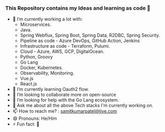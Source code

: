 ### This Repository contains my Ideas and learning as code 👋
- 🔭 I’m currently working a lot with:
  - Microservices.
  - Java.
  - Spring Webflux, Spring Boot, Spring Data, R2DBC, Spring Security.
  - Pipeline as code - Azure DevOps, GitHub Action, Jenkins
  - Infrastructure as code - Terraform, Pulumi.
  - Cloud - Azure, AWS, GCP, DigitalOcean.
  - Python, Groovy
  - Go Lang
  - Docker, Kubernetes.
  - Observability, Monitoring.
  - Vue.js
  - React.js
- 🌱 I’m currently learning Oauth2 flow.
- 👯 I’m looking to collaborate more on open-source
- 🤔 I’m looking for help with the Go Lang ecosystem.
- 💬 Ask me about all the above Tech stacks I'm currently working on.
- 📫 How to reach me? : samitkumarpatel@live.com
- 😄 Pronouns: He/Him
- ⚡ Fun fact: :thinking:


<!--
**samitkumarpatel/samitkumarpatel** is a ✨ _special_ ✨ repository because its `README.md` (this file) appears on your GitHub profile.

Here are some ideas to get you started:

- 🔭 I’m currently working on ...
- 🌱 I’m currently learning ...
- 👯 I’m looking to collaborate on ...
- 🤔 I’m looking for help with ...
- 💬 Ask me about ...
- 📫 How to reach me: ...
- 😄 Pronouns: ...
- ⚡ Fun fact: ...
-->
